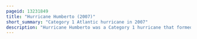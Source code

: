 ```yaml
---
pageid: 13231849
title: "Hurricane Humberto (2007)"
short_summary: "Category 1 Atlantic hurricane in 2007"
description: "Hurricane Humberto was a Category 1 hurricane that formed and intensified faster than any other North Atlantic tropical cyclone on record, before landfall. Humberto was the Eighth named Storm and third Hurricane of the 2007 atlantic Hurricane Season it developed in the northwestern Gulf of Mexico on september 12 2007. The tropical Cyclone rapidly strengthened and struck High Island, Texas, with Winds of about 90 Mph early on September 13. It steadily weakened after moving ashore, and on September 14, Humberto began dissipating over northwestern Georgia as it interacted with an approaching cold front."
---
```

